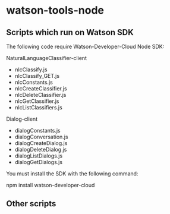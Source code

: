 # watson-tools-node

## Scripts which run on Watson SDK
The following code require Watson-Developer-Cloud Node SDK:

NaturalLanguageClassifier-client
* nlcClassify.js
* nlcClassify_GET.js
* nlcConstants.js
* nlcCreateClassifier.js
* nlcDeleteClassifier.js
* nlcGetClassifier.js
* nlcListClassifiers.js

Dialog-client
* dialogConstants.js
* dialogConversation.js
* dialogCreateDialog.js
* dialogDeleteDialog.js
* dialogListDialogs.js
* dialogGetDialogs.js

You must install the SDK with the following command:

npm install watson-developer-cloud

## Other scripts
